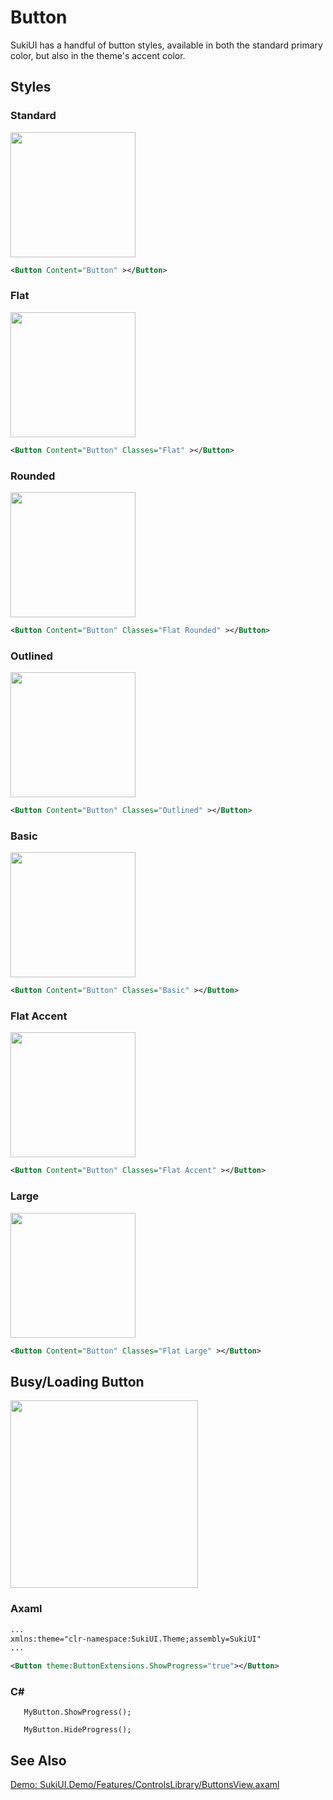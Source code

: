 # Button

SukiUI has a handful of button styles, available in both the standard primary color, but also in the theme's accent color.

## Styles

### Standard

<img src="https://sleekshot.app/api/download/wWleWLZYWqR6" width="200px" />

```xml
<Button Content="Button" ></Button>
```

### Flat

<img src="https://sleekshot.app/api/download/tYN4eE9SLoot" width="200px" />

```xml
<Button Content="Button" Classes="Flat" ></Button>
```

### Rounded

<img src="https://sleekshot.app/api/download/zKfpsqmZzaHV" width="200px" />

```xml
<Button Content="Button" Classes="Flat Rounded" ></Button>
```

### Outlined

<img src="https://sleekshot.app/api/download/uVA8CTxZ989L" width="200px" />

```xml
<Button Content="Button" Classes="Outlined" ></Button>
```

### Basic

<img src="https://sleekshot.app/api/download/KTKtsjlVKsth" width="200px" />

```xml
<Button Content="Button" Classes="Basic" ></Button>
```

### Flat Accent

<img src="https://sleekshot.app/api/download/vGFvTPZG1E8i" width="200px" />

```xml
<Button Content="Button" Classes="Flat Accent" ></Button>
```

### Large

<img src="https://sleekshot.app/api/download/LiWhO4edwZi3" width="200px" />

```xml
<Button Content="Button" Classes="Flat Large" ></Button>
```

## Busy/Loading Button

<img src="/controls/inputs/button-busy.gif" width="300px"/>

### Axaml

```xml
...
xmlns:theme="clr-namespace:SukiUI.Theme;assembly=SukiUI"
...

<Button theme:ButtonExtensions.ShowProgress="true"></Button>
```

### C#

```Csharp
   MyButton.ShowProgress();

   MyButton.HideProgress();
```

## See Also

[Demo: SukiUI.Demo/Features/ControlsLibrary/ButtonsView.axaml](https://github.com/kikipoulet/SukiUI/blob/main/SukiUI.Demo/Features/ControlsLibrary/ButtonsView.axaml)

